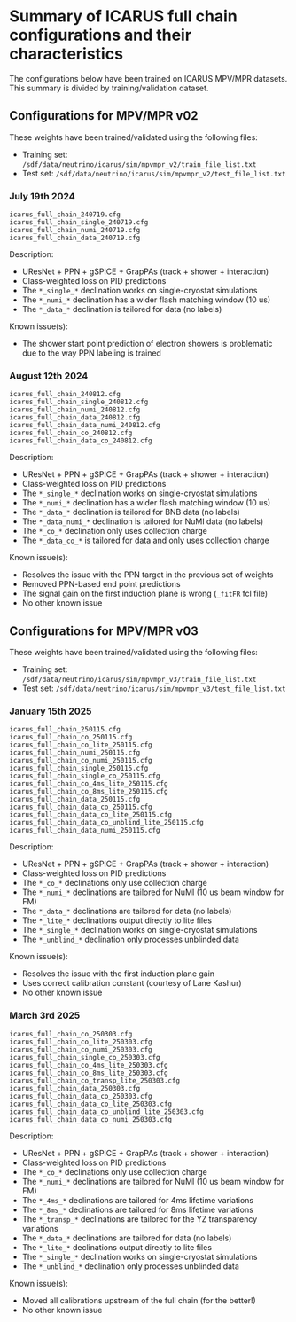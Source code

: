 # Summary of ICARUS full chain configurations and their characteristics

The configurations below have been trained on ICARUS MPV/MPR datasets. This summary is divided by training/validation dataset.

## Configurations for MPV/MPR v02

These weights have been trained/validated using the following files:
- Training set: `/sdf/data/neutrino/icarus/sim/mpvmpr_v2/train_file_list.txt`
- Test set: `/sdf/data/neutrino/icarus/sim/mpvmpr_v2/test_file_list.txt`

### July 19th 2024

```shell
icarus_full_chain_240719.cfg
icarus_full_chain_single_240719.cfg
icarus_full_chain_numi_240719.cfg
icarus_full_chain_data_240719.cfg
```

Description:
  - UResNet + PPN + gSPICE + GrapPAs (track + shower + interaction)
  - Class-weighted loss on PID predictions
  - The `*_single_*` declination works on single-cryostat simulations
  - The `*_numi_*` declination has a wider flash matching window (10 us)
  - The `*_data_*` declination is tailored for data (no labels)

Known issue(s):
  - The shower start point prediction of electron showers is problematic due to the way PPN labeling is trained

### August 12th 2024

```shell
icarus_full_chain_240812.cfg
icarus_full_chain_single_240812.cfg
icarus_full_chain_numi_240812.cfg
icarus_full_chain_data_240812.cfg
icarus_full_chain_data_numi_240812.cfg
icarus_full_chain_co_240812.cfg
icarus_full_chain_data_co_240812.cfg
```

Description:
  - UResNet + PPN + gSPICE + GrapPAs (track + shower + interaction)
  - Class-weighted loss on PID predictions
  - The `*_single_*` declination works on single-cryostat simulations
  - The `*_numi_*` declination has a wider flash matching window (10 us)
  - The `*_data_*` declination is tailored for BNB data (no labels)
  - The `*_data_numi_*` declination is tailored for NuMI data (no labels)
  - The `*_co_*` declination only uses collection charge
  - The `*_data_co_*` is tailored for data and only uses collection charge

Known issue(s):
  - Resolves the issue with the PPN target in the previous set of weights
  - Removed PPN-based end point predictions
  - The signal gain on the first induction plane is wrong (`_fitFR` fcl file)
  - No other known issue


## Configurations for MPV/MPR v03

These weights have been trained/validated using the following files:
- Training set: `/sdf/data/neutrino/icarus/sim/mpvmpr_v3/train_file_list.txt`
- Test set: `/sdf/data/neutrino/icarus/sim/mpvmpr_v3/test_file_list.txt`

### January 15th 2025 

```shell
icarus_full_chain_250115.cfg
icarus_full_chain_co_250115.cfg
icarus_full_chain_co_lite_250115.cfg
icarus_full_chain_numi_250115.cfg
icarus_full_chain_co_numi_250115.cfg
icarus_full_chain_single_250115.cfg
icarus_full_chain_single_co_250115.cfg
icarus_full_chain_co_4ms_lite_250115.cfg
icarus_full_chain_co_8ms_lite_250115.cfg
icarus_full_chain_data_250115.cfg
icarus_full_chain_data_co_250115.cfg
icarus_full_chain_data_co_lite_250115.cfg
icarus_full_chain_data_co_unblind_lite_250115.cfg
icarus_full_chain_data_numi_250115.cfg
```

Description:
  - UResNet + PPN + gSPICE + GrapPAs (track + shower + interaction)
  - Class-weighted loss on PID predictions
  - The `*_co_*` declinations only use collection charge
  - The `*_numi_*` declinations are tailored for NuMI (10 us beam window for FM)
  - The `*_data_*` declinations are tailored for data (no labels)
  - The `*_lite_*` declinations output directly to lite files
  - The `*_single_*` declination works on single-cryostat simulations
  - The `*_unblind_*` declination only processes unblinded data

Known issue(s):
  - Resolves the issue with the first induction plane gain
  - Uses correct calibration constant (courtesy of Lane Kashur)
  - No other known issue

### March 3rd 2025 

```shell
icarus_full_chain_co_250303.cfg
icarus_full_chain_co_lite_250303.cfg
icarus_full_chain_co_numi_250303.cfg
icarus_full_chain_single_co_250303.cfg
icarus_full_chain_co_4ms_lite_250303.cfg
icarus_full_chain_co_8ms_lite_250303.cfg
icarus_full_chain_co_transp_lite_250303.cfg
icarus_full_chain_data_250303.cfg
icarus_full_chain_data_co_250303.cfg
icarus_full_chain_data_co_lite_250303.cfg
icarus_full_chain_data_co_unblind_lite_250303.cfg
icarus_full_chain_data_co_numi_250303.cfg
```

Description:
  - UResNet + PPN + gSPICE + GrapPAs (track + shower + interaction)
  - Class-weighted loss on PID predictions
  - The `*_co_*` declinations only use collection charge
  - The `*_numi_*` declinations are tailored for NuMI (10 us beam window for FM)
  - The `*_4ms_*` declinations are tailored for 4ms lifetime variations
  - The `*_8ms_*` declinations are tailored for 8ms lifetime variations
  - The `*_transp_*` declinations are tailored for the YZ transparency variations
  - The `*_data_*` declinations are tailored for data (no labels)
  - The `*_lite_*` declinations output directly to lite files
  - The `*_single_*` declination works on single-cryostat simulations
  - The `*_unblind_*` declination only processes unblinded data

Known issue(s):
  - Moved all calibrations upstream of the full chain (for the better!)
  - No other known issue
